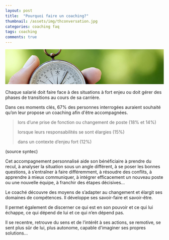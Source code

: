 ```yaml
---
layout: post
title:  "Pourquoi faire un coaching?"
thumbnail: /assets/img/thconversation.jpg
categories: coaching faq
tags: coaching
comments: true
---
```

![Coaching professionnel](/assets/img/chrono.jpg)

Chaque salarié doit faire face à des situations à fort enjeu ou doit gérer des phases de transitions au cours de sa carrière.

Dans ces moments clés, 67% des personnes interrogées auraient souhaité qu’on leur propose un coaching afin d'être accompagnées.

> lors d’une prise de fonction ou changement de poste (18% et 14%)
>
> lorsque leurs responsabilités se sont élargies (15%)
>
> dans un contexte d’enjeu fort (12%)

(source syntec)

Cet accompagnement personnalisé aide son bénéficiaire à prendre du recul, à analyser la situation sous un angle différent, à se poser les bonnes questions, à s’entraîner à faire différemment, à résoudre des conflits, à apprendre à mieux communiquer, à intégrer efficacement un nouveau poste ou une nouvelle équipe, à franchir des étapes décisives…

Le coaché découvre des moyens de s’adapter au changement et élargit ses domaines de compétences. Il développe ses savoir-faire et savoir-être.

Il permet également de discerner ce qui est en son pouvoir et ce qui lui échappe, ce qui dépend de lui et ce qui n’en dépend pas.

Il se recentre, retrouve du sens et de l’intérêt à ses actions, se remotive, se sent plus sûr de lui, plus autonome, capable d'imaginer ses propres solutions...
